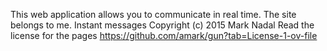 This web application allows you to communicate in real time.
The site belongs to me. Instant messages Copyright (c) 2015 Mark Nadal
Read the license for the pages https://github.com/amark/gun?tab=License-1-ov-file

